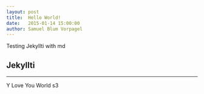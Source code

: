 ```yaml
---
layout: post
title:  Hello World!
date:   2015-01-14 15:00:00
author: Samuel Blum Vorpagel
---
```

Testing Jekyllti with md

## Jekyllti
_____
Y Love You World s3
